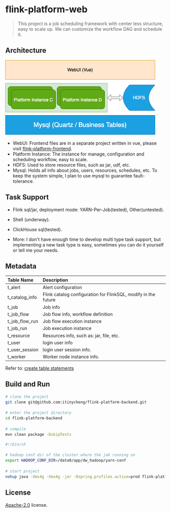 # flink-platform-web

> This project is a job scheduling framework with center less structure, easy to scale up.
> We can customize the workflow DAG and schedule it.

## Architecture

![arch](docs/img/arch_overview.png)

- WebUI: Frontend files are in a separate project written in vue, please
  visit [flink-platform-frontend](https://github.com/itinycheng/flink-platform-frontend).
- Platform Instance: The instance for manage, configuration and scheduling workflow, easy to scale.
- HDFS: Used to store resource files, such as jar, udf, etc.
- Mysql: Holds all info about jobs, users, resources, schedules, etc. To keep the system simple, I
  plan to use mysql to guarantee fault-tolerance.

## Task Support

- Flink sql/jar, deployment mode: YARN-Per-Job(tested), Other(untested).
- Shell (underway).
- ClickHouse sql(tested).

- More: I don't have enough time to develop multi type task support, but implementing a new task
  type is easy, sometimes you can do it yourself or tell me your needs.

## Metadata

| Table Name      | Description                                                    |
|:----------------|:---------------------------------------------------------------|
| t_alert         | Alert configuration                                            |
| t_catalog_info  | Flink catalog configuration for FlinkSQL, modify in the future |
| t_job           | Job info                                                       |
| t_job_flow      | Job flow info, workflow definition                             |
| t_job_flow_run  | Job flow execution instance                                    |
| t_job_run       | Job execution instance                                         |
| t_resource      | Resources info, such as: jar, file, etc.                       |
| t_user          | login user info                                                |
| t_user_session  | login user session info.                                       |
| t_worker        | Worker node instance info.                                     |

Refer to: [create table statements](docs/sql/schema.sql)

## Build and Run

```bash
# clone the project
git clone git@github.com:itinycheng/flink-platform-backend.git

# enter the project directory
cd flink-platform-backend

# compile
mvn clean package -DskipTests
```

```bash
#!/bin/sh

# hadoop conf dir of the cluster where the job running on
export HADOOP_CONF_DIR=/data0/app/dw_hadoop/yarn-conf

# start project
nohup java -Xms4g -Xmx4g -jar -Dspring.profiles.active=prod flink-platform-web-0.0.1.jar >/dev/null 2>&1 &
```

## License

[Apache-2.0](LICENSE) license.
